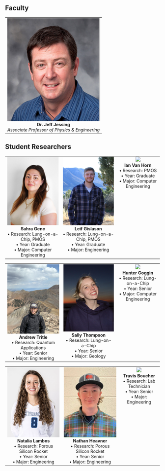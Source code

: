 ## Faculty 

<table style="width:100%; border-collapse:collapse;">
  <tr>
    <td align="center" valign="top">
      <img
        src="https://raw.githubusercontent.com/flcnanolab/flcnanolab.github.io/main/ImagesForWeb/Students/jeff-jessing-e1633533901719.jpg"
        width="300"><br>
      <strong>Dr. Jeff Jessing </strong><br>
      <em>Associate Professor of Physics & Engineering</em>
    </td>
  </tr>
</table>

## Student Researchers 

<table>
  <tr>
    <td align="center" valign="top">
      <img src="https://raw.githubusercontent.com/flcnanolab/flcnanolab.github.io/main/ImagesForWeb/Students/IMG_8115.jpeg" width="300"><br>
      <strong>Sahra Genc</strong><br>
      • Research: Lung-on-a-Chip, PMOS<br>
      • Year: Graduate<br>
      • Major: Computer Engineering
    </td>
    <td align="center" valign="top">
      <img src="https://raw.githubusercontent.com/flcnanolab/flcnanolab.github.io/main/ImagesForWeb/Students/IMG_6848.jpeg" width="300"><br>
      <strong>Leif Gislason</strong><br>
      • Research: Lung-on-a-Chip, PMOS<br>
      • Year: Graduate <br>
      • Major: Engineering
    </td>
    <td align="center" valign="top">
      <img src="https://raw.githubusercontent.com/flcnanolab/flcnanolab.github.io/main/ImagesForWeb/Students/IMG_5826.JPG" width="300"><br>
      <strong>Ian Van Horn</strong><br>
      • Research: PMOS<br>
      • Year: Graduate <br>
      • Major: Computer Engineering
    </td>
  </tr>
</table>

<table>
  <tr>
    <td align="center" valign="top">
      <img src="https://raw.githubusercontent.com/flcnanolab/flcnanolab.github.io/main/ImagesForWeb/Students/IMG_0411.jpg" width="300"><br>
      <strong> Andrew Tritle </strong><br>
      • Research: Quantum Applications <br>
      • Year: Senior<br>
      • Major: Engineering
    </td>
    <td align="center" valign="top">
      <img src="https://raw.githubusercontent.com/flcnanolab/flcnanolab.github.io/main/ImagesForWeb/Students/IMG_3652.JPG" width="300"><br>
      <strong>Sally Thompson</strong><br>
      • Research: Lung-on-a-Chip<br>
      • Year: Senior <br>
      • Major: Geology
    </td>
    <td align="center" valign="top">
      <img src="https://raw.githubusercontent.com/flcnanolab/flcnanolab.github.io/main/ImagesForWeb/Students/IMG_2287.JPG" width="300"><br>
      <strong> Hunter Goggin </strong><br>
      • Research: Lung-on-a-Chip<br>
      • Year: Senior <br>
      • Major: Computer Engineering
    </td>
  </tr>
</table>

<table>
  <tr>
    <td align="center" valign="top">
      <img src="https://raw.githubusercontent.com/flcnanolab/flcnanolab.github.io/main/ImagesForWeb/Students/Screenshot 2025-06-11 134319.png" width="300"><br>
      <strong> Natalia Lambos </strong><br>
      • Research: Porous Silicon Rocket <br>
      • Year: Senior<br>
      • Major: Engineering
    </td>
    <td align="center" valign="top">
      <img src="https://raw.githubusercontent.com/flcnanolab/flcnanolab.github.io/main/ImagesForWeb/Students/img_0847.jpg" width="300"><br>
      <strong>Nathan Heavner</strong><br>
      • Research: Porous Silicon Rocket<br>
      • Year: Senior <br>
      • Major: Engineering
    </td>
    <td align="center" valign="top">
      <img src="https://raw.githubusercontent.com/flcnanolab/flcnanolab.github.io/main/ImagesForWeb/Students/.JPG" width="300"><br>
      <strong> Travis Boucher</strong><br>
      • Research: Lab Technician <br>
      • Year: Senior <br>
      • Major: Engineering
    </td>
  </tr>
</table>
